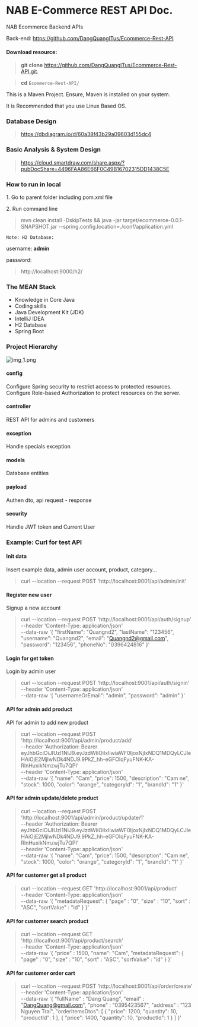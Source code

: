 # NAB E-Commerce REST API Doc.
NAB Ecommerce Backend APIs

Back-end: https://github.com/DangQuangITus/Ecommerce-Rest-API

#### Download resource:
> <b>git clone</b> https://github.com/DangQuangITus/Ecommerce-Rest-API.git.

> <b>cd</b> ```Ecommerce-Rest-API/```

<p>This is a Maven Project. Ensure, Maven is installed on your system.</p>
<p>It is Recommended that you use Linux Based OS.</p>


### Database Design
> https://dbdiagram.io/d/60a38f43b29a09603d155dc4

### Basic Analysis & System Design
> https://cloud.smartdraw.com/share.aspx/?pubDocShare=4496FAA86E66F0C49B16702315DD1438C5E

### How to run in local
<p>1. Go to parent folder including pom.xml file </p>
<p>2. Run command line </p> 

> mvn clean install -DskipTests && java -jar target/ecommerce-0.0.1-SNAPSHOT.jar --spring.config.location=./conf/application.yml

```Note: H2 Database: ```
<p>username: <b>admin</b> </p>
<p>password: </p>

> http://localhost:9000/h2/ 


### The MEAN Stack
- Knowledge in Core Java 
- Coding skills
- Java Development Kit (JDK)
- IntelliJ IDEA 
- H2 Database
- Spring Boot

### Project Hierarchy
![img_1.png](img_1.png)

#### config 
Configure Spring security to restrict access to protected resources.
Configure Role-based Authorization to protect resources on the server.

#### controller
REST API for admins and customers

#### exception
Handle specials exception

#### models
Database entities

#### payload
Authen dto, api request - response

#### security
Handle JWT token and Current User

### Example: Curl for test API
#### Init data
<p>Insert example data, admin user account, product, category...</p>

> curl --location --request POST 'http://localhost:9001/api/admin/init'
#### Register new user
<p>Signup a new account</p>

> curl --location --request POST 'http://localhost:9001/api/auth/signup' \
--header 'Content-Type: application/json' \
--data-raw '{
"firstName": "Quangnd2",
"lastName": "123456",
"username": "Quangnd2",
"email": "Quangnd2@gmail.com",
"password": "123456",
"phoneNo": "0396424816" }'

#### Login for get token
<p>Login by admin user</p>

> curl --location --request POST 'http://localhost:9001/api/auth/signin' \
--header 'Content-Type: application/json' \
--data-raw '{
"usernameOrEmail": "admin",
"password": "admin"
}'

#### API for admin add product
<p>API for admin to add new product </p>

> curl --location --request POST 'http://localhost:9001/api/admin/product/add' \
--header 'Authorization: Bearer eyJhbGciOiJIUzI1NiJ9.eyJzdWIiOiIxIiwiaWF0IjoxNjIxNDQ1MDQyLCJleHAiOjE2MjIwNDk4NDJ9.9PkZ_hh-eGFOlqFyuFNK-KA-RlnHuxikNmzwjTu7QPI' \
--header 'Content-Type: application/json' \
--data-raw '{
"name": "Cam",
"price": 1500,
"description": "Cam ne",
"stock": 1000,
"color": "orange",
"categoryId": "1",
"brandId": "1"
}'


#### API for admin update/delete product
> curl --location --request POST 'http://localhost:9001/api/admin/product/update/1' \
--header 'Authorization: Bearer eyJhbGciOiJIUzI1NiJ9.eyJzdWIiOiIxIiwiaWF0IjoxNjIxNDQ1MDQyLCJleHAiOjE2MjIwNDk4NDJ9.9PkZ_hh-eGFOlqFyuFNK-KA-RlnHuxikNmzwjTu7QPI' \
--header 'Content-Type: application/json' \
--data-raw '{
"name": "Cam",
"price": 1500,
"description": "Cam ne",
"stock": 1000,
"color": "orange",
"categoryId": "1",
"brandId": "1"
}'

#### API for customer get all product
> curl --location --request GET 'http://localhost:9001/api/product' \
--header 'Content-Type: application/json' \
--data-raw '{
"metadataRequest": {
"page" : "0",
"size" : "10",
"sort" : "ASC",
"sortValue" : "id"
}
}'

#### API for customer search product
>curl --location --request GET 'http://localhost:9001/api/product/search' \
--header 'Content-Type: application/json' \
--data-raw '{
"price" : 1500,
"name": "Cam",
"metadataRequest": {
"page" : "0",
"size" : "10",
"sort" : "ASC",
"sortValue" : "id"
}
}'
#### API for customer order cart

> curl --location --request POST 'http://localhost:9001/api/order/create' \
--header 'Content-Type: application/json' \
--data-raw '{
    "fullName" : "Dang Quang",
    "email" : "DangQuang@gmail.com",
    "phone" : "0395423567",
    "address" : "123 Nguyen Trai",
    "orderItemsDtos": [
        {
            "price": 1200,
            "quantity": 10,
            "productId": 1
        },
         {
            "price": 1400,
            "quantity": 10,
            "productId": 1
        }
    ]
}'
